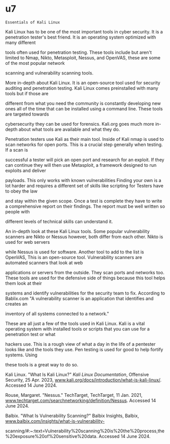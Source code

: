 # u7
    Essentials of Kali Linux
    
  Kali Linux has to be one of the most important tools in cyber security. It is a penetration tester's best friend. It is an operating system optimized with many different
  
tools often used for penetration testing. These tools include but aren't limited to Nmap, Nikto, Metasploit, Nessus, and OpenVAS, these are some of the most popular network 

scanning and vulnerability scanning tools.

More in-depth about Kali Linux. It is an open-source tool used for security auditing and penetration testing. Kali Linux comes preinstalled with many tools but if those are 

different from what you need the community is constantly developing new ones all of the time that can be installed using a command line. These tools are targeted towards 

cybersecurity they can be used for forensics. Kali.org goes much more in-depth about what tools are available and what they do.

Penetration testers use Kali as their main tool. Inside of Kali nmap is used to scan networks for open ports. This is a crucial step generally when testing. If a scan is 

successful a tester will pick an open port and research for an exploit. If they can continue they will then use Metasploit, a framework designed to run exploits and deliver 

payloads. This only works with known vulnerabilities Finding your own is a lot harder and requires a different set of skills like scripting for  Testers have to obey the law 

and stay within the given scope. Once a test is complete they have to write a comprehensive report on their findings. The report must be well written so people with 

different levels of technical skills can understand it. 

  An in-depth look at these Kali Linux tools. Some popular vulnerability scanners are Nikto or Nessus however, both differ from each other. Nikto is used for web servers 
  
while Nessus is used for software. Another tool to add to the list is OpenVAS, This is an open-source tool. Vulnerability scanners are automated scanners that look at web 

applications or servers from the outside. They scan ports and networks too. These tools are used for the defensive side of things because this tool helps them look at their 

systems and identify vulnerabilities for the security team to fix. According to Bablix.com "A vulnerability scanner is an application that identifies and creates an 

inventory of all systems connected to a network."

  These are all just a few of the tools used in Kali Linux. Kali is a vital operating system with installed tools or scripts that you can use for a penetration test or what 
  
hackers use. This is a rough view of what a day in the life of a pentester looks like and the tools they use. Pen testing is used for good to help fortify systems. Using 

these tools is a great way to do so.

Kali Linux. "What Is Kali Linux?" *Kali Linux Documentation*, Offensive Security, 25 Apr. 2023, www.kali.org/docs/introduction/what-is-kali-linux/. Accessed 14 June 2024.

Rouse, Margaret. "Nessus." TechTarget, TechTarget, 11 Jan. 2021, www.techtarget.com/searchnetworking/definition/Nessus. Accessed 14 June 2024.

Balbix. "What Is Vulnerability Scanning?" Balbix Insights, Balbix, www.balbix.com/insights/what-is-vulnerability-

scanning/#:~:text=Vulnerability%20scanning%20is%20the%20process,the%20exposure%20of%20sensitive%20data. Accessed 14 June 2024.
